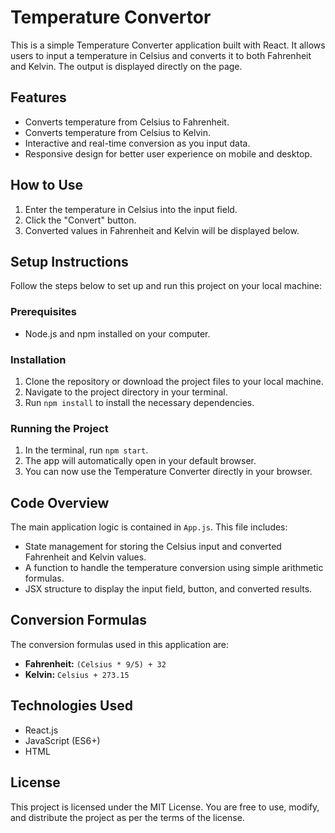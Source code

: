 <html>
  <head>
  </head>
  <body>
    <h1>Temperature Convertor</h1>
    <p>This is a simple Temperature Converter application built with React. It allows users to     input a temperature in Celsius and converts it to both Fahrenheit and Kelvin. The output is displayed directly on the page.</p>

  <h2>Features</h2>
   <ul>
        <li>Converts temperature from Celsius to Fahrenheit.</li>
        <li>Converts temperature from Celsius to Kelvin.</li>
        <li>Interactive and real-time conversion as you input data.</li>
        <li>Responsive design for better user experience on mobile and desktop.</li>
    </ul>
    <h2>How to Use</h2>
    <ol>
        <li>Enter the temperature in Celsius into the input field.</li>
        <li>Click the "Convert" button.</li>
        <li>Converted values in Fahrenheit and Kelvin will be displayed below.</li>
    </ol>
    <h2>Setup Instructions</h2>
    <p>Follow the steps below to set up and run this project on your local machine:</p>
    <h3>Prerequisites</h3>
    <ul>
        <li>Node.js and npm installed on your computer.</li>
    </ul>
    <h3>Installation</h3>
    <ol>
        <li>Clone the repository or download the project files to your local machine.</li>
        <li>Navigate to the project directory in your terminal.</li>
        <li>Run <code>npm install</code> to install the necessary dependencies.</li>
    </ol>
    <h3>Running the Project</h3>
    <ol>
        <li>In the terminal, run <code>npm start</code>.</li>
        <li>The app will automatically open in your default browser.</li>
        <li>You can now use the Temperature Converter directly in your browser.</li>
    </ol>
    <h2>Code Overview</h2>
    <p>The main application logic is contained in <code>App.js</code>. This file includes:</p>
    <ul>
        <li>State management for storing the Celsius input and converted Fahrenheit and Kelvin values.</li>
        <li>A function to handle the temperature conversion using simple arithmetic formulas.</li>
        <li>JSX structure to display the input field, button, and converted results.</li>
    </ul>
    <h2>Conversion Formulas</h2>
    <p>The conversion formulas used in this application are:</p>
    <ul>
        <li><strong>Fahrenheit:</strong> <code>(Celsius * 9/5) + 32</code></li>
        <li><strong>Kelvin:</strong> <code>Celsius + 273.15</code></li>
    </ul>
    <h2>Technologies Used</h2>
    <ul>
        <li>React.js</li>
        <li>JavaScript (ES6+)</li>
        <li>HTML</li>
    </ul>
    <h2>License</h2>
    <p>This project is licensed under the MIT License. You are free to use, modify, and distribute the project as per the terms of the license.</p>    
     
  </body>
</html>
